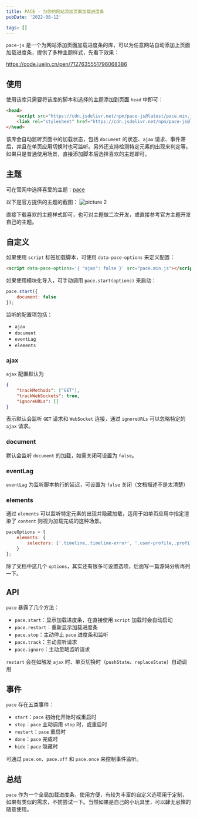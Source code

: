 ```yaml
---
title: PACE - 为你的网站添加页面加载进度条
pubDate: '2022-08-12'

tags: []
---
```


`pace-js` 是一个为网站添加页面加载进度条的库，可以为任意网站自动添加上页面加载进度条，提供了多种主题样式，先看下效果：

https://code.juejin.cn/pen/7127635551796068386

## 使用

使用该库只需要将该库的脚本和选择的主题添加到页面 `head` 中即可：

```html
<head>
    <script src="https://cdn.jsdelivr.net/npm/pace-js@latest/pace.min.js"></script>
    <link rel="stylesheet" href="https://cdn.jsdelivr.net/npm/pace-js@latest/pace-theme-default.min.css" />
</head>
```

该库会自动监听页面中的加载状态，包括 `document` 的状态、`ajax` 请求、事件滞后，并且在单页应用切换时也可监听。另外还支持检测特定元素的出现来判定等。如果只是普通使用场景，直接添加脚本后选择喜欢的主题即可。

## 主题

可在官网中选择喜爱的主题：[pace](https://codebyzach.github.io/pace/)

以下是官方提供的主题的截图： ![picture 2](https://stg.heyfe.org/images/blog-pace-js-13.png)

直接下载喜欢的主题样式即可，也可对主题做二次开发，或直接参考官方主题开发自己的主题。

## 自定义

如果使用 `script` 标签加载脚本，可使用 `data-pace-options` 来定义配置：

```html
<script data-pace-options='{ "ajax": false }' src="pace.min.js"></script>
```

如果使用模块化导入，可手动调用 `pace.start(options)` 来启动：

```js
pace.start({
    document: false
});
```

监听的配置项包括：

-   `ajax`
-   `document`
-   `eventLag`
-   `elements`

### ajax

`ajax` 配置默认为

```json
{
    "trackMethods": ["GET"],
    "trackWebSockets": true,
    "ignoreURLs": []
}
```

表示默认会监听 `GET` 请求和 `WebSocket` 连接，通过 `ignoreURLs` 可以忽略特定的 `ajax` 请求。

### document

默认会监听 `document` 的加载，如需关闭可设置为 `false`。

### eventLag

`eventLag` 为监听脚本执行的延迟，可设置为 `false` 关闭（文档描述不是太清楚）

### elements

通过 `elements` 可以监听特定元素的出现并隐藏加载，适用于如单页应用中指定渲染了 `content` 则视为加载完成的这种场景。

```js
paceOptions = {
    elements: {
        selectors: ['.timeline,.timeline-error', '.user-profile,.profile-error']
    }
};
```

除了文档中这几个 `options`，其实还有很多可设置选项，后面写一篇源码分析再列一下。

## API

`pace` 暴露了几个方法：

-   `pace.start`：显示加载进度条，在直接使用 `script` 加载时会自动启动
-   `pace.restart`：重新显示加载进度条
-   `pace.stop`：主动停止 `pace` 进度条和监听
-   `pace.track`：主动监听请求
-   `pace.ignore`：主动忽略监听请求

`restart` 会在如触发 `ajax` 时、单页切换时（`pushState`、`replaceState`）自动调用

## 事件

`pace` 存在五类事件：

-   `start`：`pace` 初始化开始时或重启时
-   `stop`：`pace` 主动调用 `stop` 时，或重启时
-   `restart`：`pace` 重启时
-   `done`：`pace` 完成时
-   `hide`：`pace` 隐藏时

可通过 `pace.on`、`pace.off` 和 `pace.once` 来控制事件监听。

## 总结

`pace` 作为一个全局加载进度条，使用方便，有较为丰富的自定义选项用于定制，如果有类似的需求，不妨尝试一下。当然如果是自己的小玩具里，可以肆无忌惮的随意使用。
